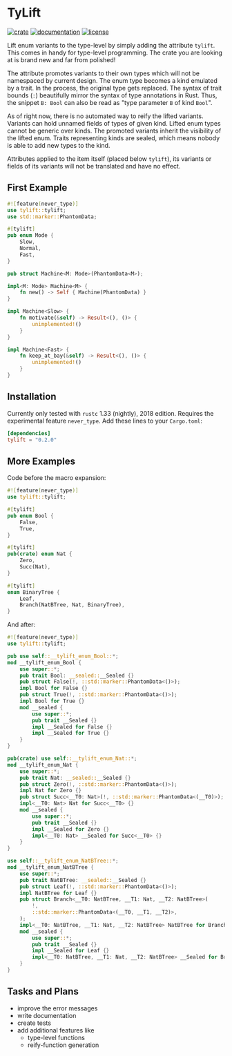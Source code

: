 # TyLift

[![crate](https://img.shields.io/crates/v/tylift.svg)](https://crates.io/crates/tylift)
[![documentation](https://docs.rs/tylift/badge.svg)](https://docs.rs/tylift)
[![license](https://img.shields.io/github/license/fmease/tylift.svg)](https://crates.io/crates/tylift/)

Lift enum variants to the type-level by simply adding the attribute `tylift`.
This comes in handy for type-level programming. The crate you are looking at is
brand new and far from polished!

The attribute promotes variants to their own types which will not be namespaced
by current design. The enum type becomes a kind emulated by a trait. In the
process, the original type gets replaced. The syntax of trait bounds (`:`) beautifully
mirror the syntax of type annotations in Rust. Thus, the snippet `B: Bool` can also be
read as "type parameter `B` of kind `Bool`".

As of right now, there is no automated way to reify the lifted variants. Variants can hold
unnamed fields of types of given kind. Lifted enum types cannot be generic over kinds.
The promoted variants inherit the visibility of the lifted enum. Traits representing kinds
are sealed, which means nobody is able to add new types to the kind.

Attributes applied to the item itself (placed below `tylift`), its variants or fields of its
variants will not be translated and have no effect.

## First Example

```rust
#![feature(never_type)]
use tylift::tylift;
use std::marker::PhantomData;

#[tylift]
pub enum Mode {
    Slow,
    Normal,
    Fast,
}

pub struct Machine<M: Mode>(PhantomData<M>);

impl<M: Mode> Machine<M> {
    fn new() -> Self { Machine(PhantomData) }
}

impl Machine<Slow> {
    fn motivate(&self) -> Result<(), ()> {
        unimplemented!()
    }
}

impl Machine<Fast> {
    fn keep_at_bay(&self) -> Result<(), ()> {
        unimplemented!()
    }
}
```

## Installation

Currently only tested with `rustc` 1.33 (nightly), 2018 edition. Requires the
experimental feature `never_type`. Add these lines to your `Cargo.toml`:

```toml
[dependencies]
tylift = "0.2.0"
```

## More Examples

Code before the macro expansion:

```rust
#![feature(never_type)]
use tylift::tylift;

#[tylift]
pub enum Bool {
    False,
    True,
}

#[tylift]
pub(crate) enum Nat {
    Zero,
    Succ(Nat),
}

#[tylift]
enum BinaryTree {
    Leaf,
    Branch(NatBTree, Nat, BinaryTree),
}
```

And after:

```rust
#![feature(never_type)]
use tylift::tylift;

pub use self::__tylift_enum_Bool::*;
mod __tylift_enum_Bool {
    use super::*;
    pub trait Bool: __sealed::__Sealed {}
    pub struct False(!, ::std::marker::PhantomData<()>);
    impl Bool for False {}
    pub struct True(!, ::std::marker::PhantomData<()>);
    impl Bool for True {}
    mod __sealed {
        use super::*;
        pub trait __Sealed {}
        impl __Sealed for False {}
        impl __Sealed for True {}
    }
}

pub(crate) use self::__tylift_enum_Nat::*;
mod __tylift_enum_Nat {
    use super::*;
    pub trait Nat: __sealed::__Sealed {}
    pub struct Zero(!, ::std::marker::PhantomData<()>);
    impl Nat for Zero {}
    pub struct Succ<__T0: Nat>(!, ::std::marker::PhantomData<(__T0)>);
    impl<__T0: Nat> Nat for Succ<__T0> {}
    mod __sealed {
        use super::*;
        pub trait __Sealed {}
        impl __Sealed for Zero {}
        impl<__T0: Nat> __Sealed for Succ<__T0> {}
    }
}

use self::__tylift_enum_NatBTree::*;
mod __tylift_enum_NatBTree {
    use super::*;
    pub trait NatBTree: __sealed::__Sealed {}
    pub struct Leaf(!, ::std::marker::PhantomData<()>);
    impl NatBTree for Leaf {}
    pub struct Branch<__T0: NatBTree, __T1: Nat, __T2: NatBTree>(
        !,
        ::std::marker::PhantomData<(__T0, __T1, __T2)>,
    );
    impl<__T0: NatBTree, __T1: Nat, __T2: NatBTree> NatBTree for Branch<__T0, __T1, __T2> {}
    mod __sealed {
        use super::*;
        pub trait __Sealed {}
        impl __Sealed for Leaf {}
        impl<__T0: NatBTree, __T1: Nat, __T2: NatBTree> __Sealed for Branch<__T0, __T1, __T2> {}
    }
}
```

## Tasks and Plans

* improve the error messages
* write documentation
* create tests
* add additional features like
  * type-level functions
  * reify-function generation
